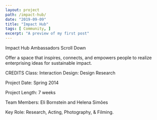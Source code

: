 ```yaml
---
layout: project
path: /impact-hub/
date: "2019-09-09"
title: "Impact Hub"
tags: [ Community, ]
excerpt: "A preview of my first post"
---
```


Impact Hub Ambassadors
Scroll Down

Offer a space that inspires, connects, and empowers people to realize enterprising ideas for sustainable impact.


CREDITS
Class: Interaction Design: Design Research

Project Date: Spring 2014

Project Length: 7 weeks

Team Members: Eli Bornstein and Helena Simões

Key Role: Research, Acting, Photography, & Filming.
